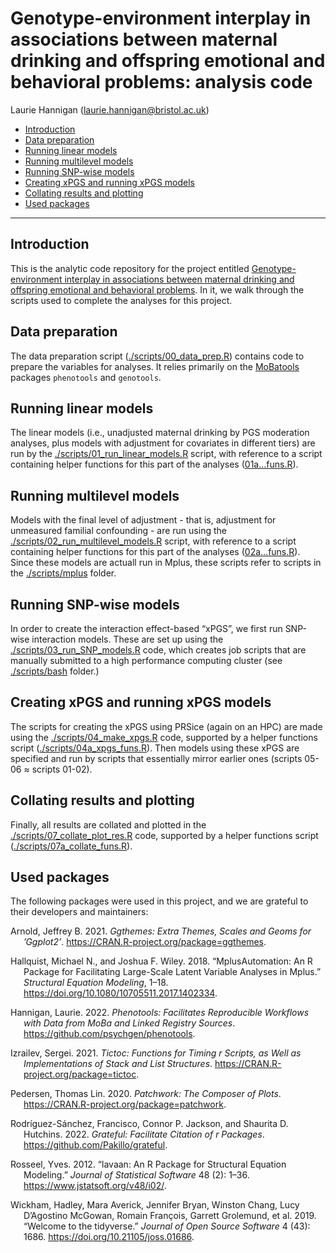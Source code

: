 Genotype-environment interplay in associations between maternal drinking
and offspring emotional and behavioral problems: analysis code
================
Laurie Hannigan (<laurie.hannigan@bristol.ac.uk>)

- <a href="#introduction" id="toc-introduction">Introduction</a>
- <a href="#data-preparation" id="toc-data-preparation">Data
  preparation</a>
- <a href="#running-linear-models" id="toc-running-linear-models">Running
  linear models</a>
- <a href="#running-multilevel-models"
  id="toc-running-multilevel-models">Running multilevel models</a>
- <a href="#running-snp-wise-models"
  id="toc-running-snp-wise-models">Running SNP-wise models</a>
- <a href="#creating-xpgs-and-running-xpgs-models"
  id="toc-creating-xpgs-and-running-xpgs-models">Creating xPGS and running
  xPGS models</a>
- <a href="#collating-results-and-plotting"
  id="toc-collating-results-and-plotting">Collating results and
  plotting</a>
- <a href="#used-packages" id="toc-used-packages">Used packages</a>

------------------------------------------------------------------------

## Introduction

This is the analytic code repository for the project entitled
[Genotype-environment interplay in associations between maternal
drinking and offspring emotional and behavioral
problems](add_preprint_link). In it, we walk through the scripts used to
complete the analyses for this project.

## Data preparation

The data preparation script
([./scripts/00_data_prep.R](https://github.com/psychgen/mdrink-gxe/blob/master/scripts/00_data_prep.R))
contains code to prepare the variables for analyses. It relies primarily
on the [MoBatools](add%20link) packages `phenotools` and `genotools`.

## Running linear models

The linear models (i.e., unadjusted maternal drinking by PGS moderation
analyses, plus models with adjustment for covariates in different tiers)
are run by the
[./scripts/01_run_linear_models.R](https://github.com/psychgen/mdrink-gxe/blob/master/scripts/01_run_linear_models.R)
script, with reference to a script containing helper functions for this
part of the analyses
([01a…funs.R](https://github.com/psychgen/mdrink-gxe/blob/master/scripts/01_linear_model_funs.R)).

## Running multilevel models

Models with the final level of adjustment - that is, adjustment for
unmeasured familial confounding - are run using the
[./scripts/02_run_multilevel_models.R](https://github.com/psychgen/mdrink-gxe/blob/master/scripts/02_run_multilevel_models.R)
script, with reference to a script containing helper functions for this
part of the analyses
([02a…funs.R](https://github.com/psychgen/mdrink-gxe/blob/master/scripts/02a_multilevel_model_funs.R)).
Since these models are actuall run in Mplus, these scripts refer to
scripts in the
[./scripts/mplus](https://github.com/psychgen/mdrink-gxe/blob/master/scripts/mplus)
folder.

## Running SNP-wise models

In order to create the interaction effect-based “xPGS”, we first run
SNP-wise interaction models. These are set up using the
[./scripts/03_run_SNP_models.R](https://github.com/psychgen/mdrink-gxe/blob/master/scripts/03_run_SNP_models.R)
code, which creates job scripts that are manually submitted to a high
performance computing cluster (see
[./scripts/bash](https://github.com/psychgen/mdrink-gxe/blob/master/scripts/bash)
folder.)

## Creating xPGS and running xPGS models

The scripts for creating the xPGS using PRSice (again on an HPC) are
made using the
[./scripts/04_make_xpgs.R](https://github.com/psychgen/mdrink-gxe/blob/master/scripts/04_make_xpgs.R)
code, supported by a helper functions script
([./scripts/04a_xpgs_funs.R](https://github.com/psychgen/mdrink-gxe/blob/master/scripts/04a_xpgs_funs.R)).
Then models using these xPGS are specified and run by scripts that
essentially mirror earlier ones (scripts 05-06 ≈ scripts 01-02).

## Collating results and plotting

Finally, all results are collated and plotted in the
[./scripts/07_collate_plot_res.R](https://github.com/psychgen/mdrink-gxe/blob/master/scripts/07_collate_plot_res.R)
code, supported by a helper functions script
([./scripts/07a_collate_funs.R](https://github.com/psychgen/mdrink-gxe/blob/master/scripts/07a_collate_funs.R)).

## Used packages

The following packages were used in this project, and we are grateful to
their developers and maintainers:

<div id="refs" class="references csl-bib-body hanging-indent">

<div id="ref-ggthemes" class="csl-entry">

Arnold, Jeffrey B. 2021. *Ggthemes: Extra Themes, Scales and Geoms for
’Ggplot2’*. <https://CRAN.R-project.org/package=ggthemes>.

</div>

<div id="ref-MplusAutomation" class="csl-entry">

Hallquist, Michael N., and Joshua F. Wiley. 2018. “MplusAutomation: An R
Package for Facilitating Large-Scale Latent Variable Analyses in Mplus.”
*Structural Equation Modeling*, 1–18.
<https://doi.org/10.1080/10705511.2017.1402334>.

</div>

<div id="ref-phenotools" class="csl-entry">

Hannigan, Laurie. 2022. *Phenotools: Facilitates Reproducible Workflows
with Data from MoBa and Linked Registry Sources*.
<https://github.com/psychgen/phenotools>.

</div>

<div id="ref-tictoc" class="csl-entry">

Izrailev, Sergei. 2021. *Tictoc: Functions for Timing r Scripts, as Well
as Implementations of Stack and List Structures*.
<https://CRAN.R-project.org/package=tictoc>.

</div>

<div id="ref-patchwork" class="csl-entry">

Pedersen, Thomas Lin. 2020. *Patchwork: The Composer of Plots*.
<https://CRAN.R-project.org/package=patchwork>.

</div>

<div id="ref-grateful" class="csl-entry">

Rodríguez-Sánchez, Francisco, Connor P. Jackson, and Shaurita D.
Hutchins. 2022. *Grateful: Facilitate Citation of r Packages*.
<https://github.com/Pakillo/grateful>.

</div>

<div id="ref-lavaan" class="csl-entry">

Rosseel, Yves. 2012. “<span class="nocase">lavaan</span>: An R Package
for Structural Equation Modeling.” *Journal of Statistical Software* 48
(2): 1–36. <https://www.jstatsoft.org/v48/i02/>.

</div>

<div id="ref-tidyverse" class="csl-entry">

Wickham, Hadley, Mara Averick, Jennifer Bryan, Winston Chang, Lucy
D’Agostino McGowan, Romain François, Garrett Grolemund, et al. 2019.
“Welcome to the <span class="nocase">tidyverse</span>.” *Journal of Open
Source Software* 4 (43): 1686. <https://doi.org/10.21105/joss.01686>.

</div>

</div>
